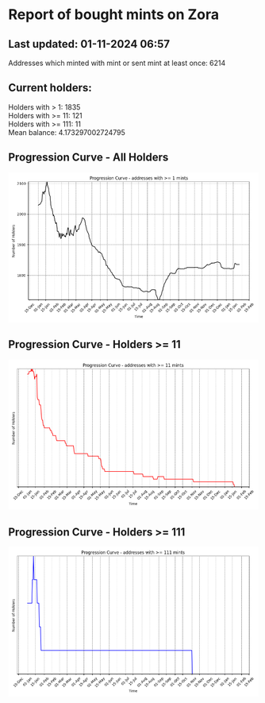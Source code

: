 # Report of bought mints on Zora
## Last updated: 01-11-2024 06:57
Addresses which minted with mint or sent mint at least once: 6214

## Current holders:
Holders with > 1: 1835  
Holders with >= 11: 121  
Holders with >= 111: 11  
Mean balance: 4.173297002724795  

## Progression Curve - All Holders
![addresses with >= 1 mint](progression_curve_all.png)
## Progression Curve - Holders >= 11
![addresses with >= 11 mints](progression_curve_gt_11.png)
## Progression Curve - Holders >= 111
![addresses with >= 111 mints](progression_curve_gt_111.png)
